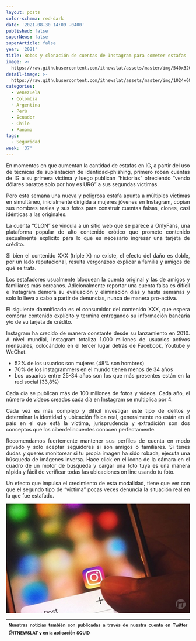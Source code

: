 ```yaml
---
layout: posts
color-schema: red-dark
date: '2021-08-30 14:09 -0400'
published: false
superNews: false
superArticle: false
year: '2021'
title: Robos y clonación de cuentas de Instagram para cometer estafas
image: >-
  https://raw.githubusercontent.com/itnewslat/assets/master/img/540x320/Cuenta-Instagram-p.jpg
detail-image: >-
  https://raw.githubusercontent.com/itnewslat/assets/master/img/1024x680/Cuenta-Instagram-g.jpg
categories:
  - Venezuela
  - Colombia
  - Argentina
  - Perú
  - Ecuador
  - Chile
  - Panama
tags:
  - Seguridad
week: '37'
---
```


<p style="text-align: justify;">En momentos en que aumentan la cantidad de estafas en IG, a partir del uso de técnicas de suplantación de identidad-phishing, primero roban cuentas de IG a su primera víctima y luego publican “historias” ofreciendo “vendo dólares baratos solo por hoy es URG” a sus segundas víctimas.</p>
<p style="text-align: justify;">Pero esta semana una nueva y peligrosa estafa apunta a múltiples víctimas en simultáneo, inicialmente dirigida a mujeres jóvenes en Instagram, copian sus nombres reales y sus fotos para construir cuentas falsas, clones, casi idénticas a las originales.</p>
<p style="text-align: justify;">La cuenta “CLON” se vincula a un sitio web que se parece a OnlyFans, una plataforma popular de alto contenido erótico que promete contenido sexualmente explícito para lo que es necesario ingresar una tarjeta de crédito.</p>
<p style="text-align: justify;">Si bien el contenido XXX (triple X) no existe, el efecto del daño es doble, por un lado reputacional, resulta vergonzoso explicar a familia y amigos de qué se trata.</p>
<p style="text-align: justify;">Los estafadores usualmente bloquean la cuenta original y las de amigos y familiares más cercanos. Adicionalmente reportar una cuenta falsa es difícil e Instagram demora su evaluación y eliminación días y hasta semanas y solo lo lleva a cabo a partir de denuncias, nunca de manera pro-activa.</p>
<p style="text-align: justify;">El siguiente damnificado es el consumidor del contenido XXX, que espera comprar contenido explícito y termina entregando su información bancaria y/o de su tarjeta de crédito.</p>
<p style="text-align: justify;">Instagram ha crecido de manera constante desde su lanzamiento en 2010. A nivel mundial, Instagram totaliza 1.000 millones de usuarios activos mensuales, colocándolo en el tercer lugar detrás de Facebook, Youtube y WeChat.</p>

<ul style="list-style-type: disc; text-align: justify;">
	<li>52% de los usuarios son mujeres (48% son hombres)</li>
	<li>70% de los instagrammers en el mundo tienen menos de 34 años</li>
	<li>Los usuarios entre 25-34 años son los que más presentes están en la red social (33,8%)</li>
</ul>
<p style="text-align: justify;">Cada día se publican más de 100 millones de fotos y vídeos. Cada año, el número de vídeos creados cada día en Instagram se multiplica por 4.</p>
<p style="text-align: justify;">Cada vez es más complejo y difícil investigar este tipo de delitos y determinar la identidad y ubicación física real, generalmente no están en el país en el que está la víctima, jurisprudencia y extradición son dos conceptos que los ciberdelincuentes conocen perfectamente.</p>
<p style="text-align: justify;">Recomendamos fuertemente mantener sus perfiles de cuenta en modo privado y solo aceptar seguidores si son amigos o familiares. Si tenés dudas y querés monitorear si tu propia imagen ha sido robada, ejecuta una búsqueda de imágenes inversa. Hace click en el icono de la cámara en el cuadro de un motor de búsqueda y cargar una foto tuya es una manera rápida y fácil de verificar todas las ubicaciones on line usando tu foto.</p>
<p style="text-align: justify;">Un efecto que impulsa el crecimiento de esta modalidad, tiene que ver con que el segundo tipo de “víctima” pocas veces denuncia la situación real en la que fue estafado.</p>

![](https://raw.githubusercontent.com/itnewslat/assets/master/img/540x320/Cuenta-Instagram-p.jpg)

<table style="height: 42px;" width="569">
<tbody>
<tr>
<td style="text-align: justify;"><sub><strong>Nuestras noticias también son publicadas a través de nuestra cuenta en Twitter <a href="https://twitter.com/itnewslat?lang=es">@ITNEWSLAT</a> y en la aplicación <a href="https://squidapp.co/en/">SQUID</a></strong></sub></td>
</tr>
</tbody>
</table>
